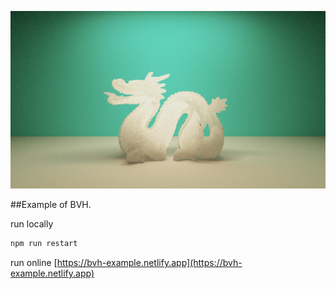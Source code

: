<p align="center">
  <img src="./screenshot/profile.jpg" alt=''>
</p>

##Example of BVH.  

run locally

```bash
npm run restart
```

run online [https://bvh-example.netlify.app](https://bvh-example.netlify.app) 